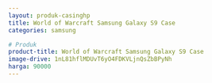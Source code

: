 ```yaml
---
layout: produk-casinghp
title: World of Warcraft Samsung Galaxy S9 Case
categories: samsung

# Produk
product-title: World of Warcraft Samsung Galaxy S9 Case
image-drive: 1nL81hflMDUvT6yO4FDKVLjnQsZbBPyNh
harga: 90000
---
```

